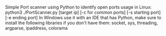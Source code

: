Simple Port scanner using Python to identify open ports
usage in Linux: python3 ./PortScanner.py [target ip] [-c for common ports] [-s starting port] [-e ending port]
In Windows use it with an IDE that has Python, make sure to install the following libraries if you don't have them:
socket, sys, threading, argparse, ipaddress, colorama
